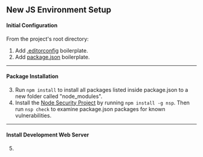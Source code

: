 ## New JS Environment Setup

#### Initial Configuration
From the project's root directory:

1. Add [.editorconfig](.editorconfig) boilerplate.  
2. Add [package.json](package.json) boilerplate.

---
#### Package Installation

3. Run `npm install` to install all packages listed inside package.json to a new folder called "node_modules".
4. Install the [Node Security Project](https://www.npmjs.com/package/nsp) by running `npm install -g nsp`. Then run `nsp check` to examine package.json packages for known vulnerabilities.

---
#### Install Development Web Server

5. 
